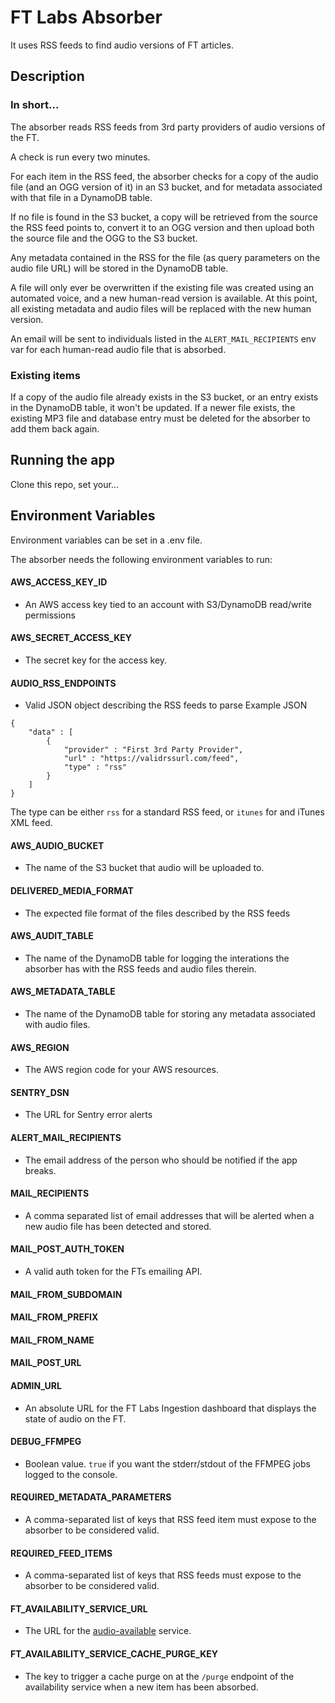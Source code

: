 # FT Labs Absorber
It uses RSS feeds to find audio versions of FT articles.

## Description

### In short...
The absorber reads RSS feeds from 3rd party providers of audio versions of the FT. 

A check is run every two minutes.

For each item in the RSS feed, the absorber checks for a copy of the audio file (and an OGG version of it) in an S3 bucket, and for metadata associated with that file in a DynamoDB table.

If no file is found in the S3 bucket, a copy will be retrieved from the source the RSS feed points to, convert it to an OGG version and then upload both the source file and the OGG to the S3 bucket. 

Any metadata contained in the RSS for the file (as query parameters on the audio file URL) will be stored in the DynamoDB table.

A file will only ever be overwritten if the existing file was created using an automated voice, and a new human-read version is available. At this point, all existing metadata and audio files will be replaced with the new human version.

An email will be sent to individuals listed in the `ALERT_MAIL_RECIPIENTS` env var for each human-read audio file that is absorbed.

### Existing items
If a copy of the audio file already exists in the S3 bucket, or an entry exists in the DynamoDB table, it won't be updated. If a newer file exists, the existing MP3 file and database entry must be deleted for the absorber to add them back again.

## Running the app

Clone this repo, set your...

## Environment Variables

Environment variables can be set in a .env file.

The absorber needs the following environment variables to run:

#### AWS_ACCESS_KEY_ID

- An AWS access key tied to an account with S3/DynamoDB read/write permissions

#### AWS_SECRET_ACCESS_KEY

- The secret key for the access key.

#### AUDIO_RSS_ENDPOINTS

- Valid JSON object describing the RSS feeds to parse
Example JSON
```
{
	"data" : [
		{
			"provider" : "First 3rd Party Provider",
			"url" : "https://validrssurl.com/feed",
			"type" : "rss"
		}
	]
}
```

The type can be either `rss` for a standard RSS feed, or `itunes` for and iTunes XML feed. 

#### AWS_AUDIO_BUCKET

- The name of the S3 bucket that audio will be uploaded to.

#### DELIVERED_MEDIA_FORMAT

- The expected file format of the files described by the RSS feeds

#### AWS_AUDIT_TABLE

- The name of the DynamoDB table for logging the interations the absorber has with the RSS feeds and audio files therein.

#### AWS_METADATA_TABLE

- The name of the DynamoDB table for storing any metadata associated with audio files.

#### AWS_REGION

- The AWS region code for your AWS resources.

#### SENTRY_DSN

- The URL for Sentry error alerts

#### ALERT_MAIL_RECIPIENTS

- The email address of the person who should be notified if the app breaks.

#### MAIL_RECIPIENTS

- A comma separated list of email addresses that will be alerted when a new audio file has been detected and stored.

#### MAIL_POST_AUTH_TOKEN

- A valid auth token for the FTs emailing API.

#### MAIL_FROM_SUBDOMAIN

#### MAIL_FROM_PREFIX

#### MAIL_FROM_NAME

#### MAIL_POST_URL

#### ADMIN_URL

- An absolute URL for the FT Labs Ingestion dashboard that displays the state of audio on the FT.

#### DEBUG_FFMPEG

- Boolean value. `true` if you want the stderr/stdout of the FFMPEG jobs logged to the console. 

#### REQUIRED_METADATA_PARAMETERS
- A comma-separated list of keys that RSS feed item must expose to the absorber to be considered valid.

#### REQUIRED_FEED_ITEMS

- A comma-separated list of keys that RSS feeds must expose to the absorber to be considered valid.

#### FT_AVAILABILITY_SERVICE_URL

- The URL for the [audio-available](https://audio-available.ft.com) service.

#### FT_AVAILABILITY_SERVICE_CACHE_PURGE_KEY

- The key to trigger a cache purge on at the `/purge` endpoint of the availability service when a new item has been absorbed.
